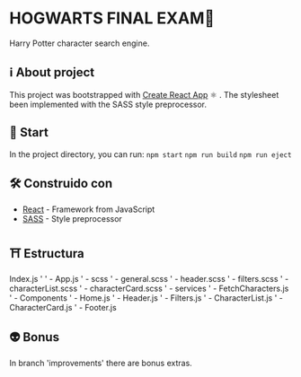 # HOGWARTS FINAL EXAM🔮
Harry Potter character search engine.


## ℹ️ About project
This project was bootstrapped with [Create React App](https://github.com/facebook/create-react-app) ⚛︎ .
The stylesheet been implemented with the SASS style preprocessor. 


## 🚀 Start
In the project directory, you can run:
  `npm start`
  `npm run build`
  `npm run eject`


## 🛠 Construido con
* [React](https://reactjs.org/) - Framework from JavaScript
* [SASS](https://sass-lang.com/) - Style preprocessor 

## ⛩ Estructura

Index.js
  '
  ' - App.js
      ' - scss
          ' - general.scss
          ' - header.scss
          ' - filters.scss
          ' - characterList.scss
          ' - characterCard.scss
      ' - services
          ' - FetchCharacters.js
      ' - Components
          ' - Home.js
          ' - Header.js
          ' - Filters.js
          ' - CharacterList.js
          ' - CharacterCard.js
          ' - Footer.js

## 👽 Bonus
In branch 'improvements' there are bonus extras.

